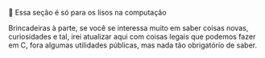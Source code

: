 🧼 Essa seção é só para os lisos na computação

Brincadeiras à parte, se você se interessa muito em saber coisas novas, curiosidades e tal, irei atualizar aqui com coisas legais que podemos fazer em C, fora algumas utilidades públicas, mas nada tão obrigatório de saber.
